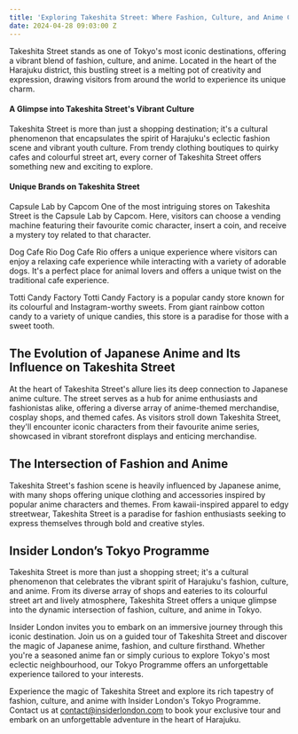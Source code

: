 ```yaml
---
title: 'Exploring Takeshita Street: Where Fashion, Culture, and Anime Collide'
date: 2024-04-28 09:03:00 Z
---
```


Takeshita Street stands as one of Tokyo's most iconic destinations, offering a vibrant blend of fashion, culture, and anime. Located in the heart of the Harajuku district, this bustling street is a melting pot of creativity and expression, drawing visitors from around the world to experience its unique charm.

#### A Glimpse into Takeshita Street's Vibrant Culture

Takeshita Street is more than just a shopping destination; it's a cultural phenomenon that encapsulates the spirit of Harajuku's eclectic fashion scene and vibrant youth culture. From trendy clothing boutiques to quirky cafes and colourful street art, every corner of Takeshita Street offers something new and exciting to explore.

####  Unique Brands on Takeshita Street

Capsule Lab by Capcom
One of the most intriguing stores on Takeshita Street is the Capsule Lab by Capcom. Here, visitors can choose a vending machine featuring their favourite comic character, insert a coin, and receive a mystery toy related to that character.

Dog Cafe Rio
Dog Cafe Rio offers a unique experience where visitors can enjoy a relaxing cafe experience while interacting with a variety of adorable dogs. It's a perfect place for animal lovers and offers a unique twist on the traditional cafe experience.

Totti Candy Factory
Totti Candy Factory is a popular candy store known for its colourful and Instagram-worthy sweets. From giant rainbow cotton candy to a variety of unique candies, this store is a paradise for those with a sweet tooth.


## The Evolution of Japanese Anime and Its Influence on Takeshita Street

At the heart of Takeshita Street's allure lies its deep connection to Japanese anime culture. The street serves as a hub for anime enthusiasts and fashionistas alike, offering a diverse array of anime-themed merchandise, cosplay shops, and themed cafes. As visitors stroll down Takeshita Street, they'll encounter iconic characters from their favourite anime series, showcased in vibrant storefront displays and enticing merchandise.

## The Intersection of Fashion and Anime

Takeshita Street's fashion scene is heavily influenced by Japanese anime, with many shops offering unique clothing and accessories inspired by popular anime characters and themes. From kawaii-inspired apparel to edgy streetwear, Takeshita Street is a paradise for fashion enthusiasts seeking to express themselves through bold and creative styles.

## Insider London’s Tokyo Programme
Takeshita Street is more than just a shopping street; it's a cultural phenomenon that celebrates the vibrant spirit of Harajuku's fashion, culture, and anime. From its diverse array of shops and eateries to its colourful street art and lively atmosphere, Takeshita Street offers a unique glimpse into the dynamic intersection of fashion, culture, and anime in Tokyo.

Insider London invites you to embark on an immersive journey through this iconic destination. Join us on a guided tour of Takeshita Street and discover the magic of Japanese anime, fashion, and culture firsthand. Whether you're a seasoned anime fan or simply curious to explore Tokyo's most eclectic neighbourhood, our Tokyo Programme offers an unforgettable experience tailored to your interests.


Experience the magic of Takeshita Street and explore its rich tapestry of fashion, culture, and anime with Insider London's Tokyo Programme. Contact us at contact@insiderlondon.com to book your exclusive tour and embark on an unforgettable adventure in the heart of Harajuku.


